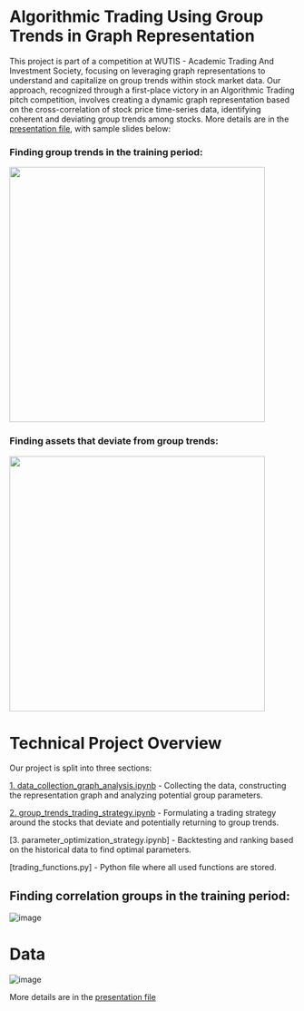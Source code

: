 # Algorithmic Trading Using Group Trends in Graph Representation
This project is part of a competition at WUTIS - Academic Trading And Investment Society, focusing on leveraging graph representations to understand and capitalize on group trends within stock market data. Our approach, recognized through a first-place victory in an Algorithmic Trading pitch competition, involves creating a dynamic graph representation based on the cross-correlation of stock price time-series data, identifying coherent and deviating group trends among stocks. More details are in the [presentation file](https://github.com/lukablagoje/quant_trading_networks/blob/c83d7c6ddf2d7c90bacaa193ef0cf766ddb4efbd/graph_representation_assets.pdf), with sample slides below:

### Finding group trends in the training period:
<img src="https://github.com/lukablagoje/quant_trading_networks/assets/52599010/53396e03-41d0-4ae3-a073-1f83fda918cc" width="450"> 

### Finding assets that deviate from group trends:
<img src="https://github.com/lukablagoje/quant_trading_networks/assets/52599010/3ddf0297-719b-44d5-b28b-fc531d5f47ba" width="450">

# Technical Project Overview
Our project is split into three sections:

[1. data_collection_graph_analysis.ipynb](https://github.com/lukablagoje/algo-trading-group-trends-graphs/blob/main/1.%20data_collection_graph_analysis.ipynb) - Collecting the data, constructing the representation graph and analyzing potential group parameters.

[2. group_trends_trading_strategy.ipynb](https://github.com/lukablagoje/algo-trading-group-trends-graphs/blob/main/2.%20group_trends_trading_strategy.ipynb) - Formulating a trading strategy around the stocks that deviate and potentially returning to group trends.

[3. parameter_optimization_strategy.ipynb] - Backtesting and ranking based on the historical data to find optimal parameters.

[trading_functions.py] - Python file where all used functions are stored.
## Finding correlation groups in the training period:
![image](https://github.com/lukablagoje/quant_trading_networks/assets/52599010/53396e03-41d0-4ae3-a073-1f83fda918cc)

# Data
![image](https://github.com/lukablagoje/quant_trading_networks/assets/52599010/3ddf0297-719b-44d5-b28b-fc531d5f47ba)

 More details are in the [presentation file](https://github.com/lukablagoje/quant_trading_networks/blob/c83d7c6ddf2d7c90bacaa193ef0cf766ddb4efbd/network_representation_assets.pdf)
